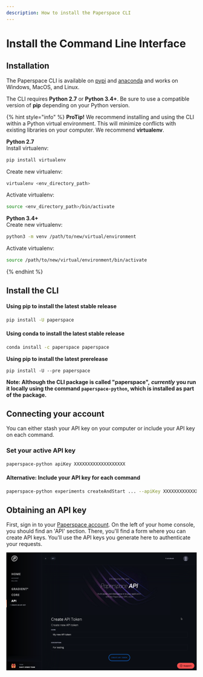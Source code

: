 ```yaml
---
description: How to install the Paperspace CLI
---
```


# Install the Command Line Interface

## Installation

The Paperspace CLI is available on [pypi](https://pypi.org/project/paperspace/) and [anaconda](https://anaconda.org/paperspace/paperspace) and works on Windows, MacOS, and Linux.

The CLI requires **Python 2.7** or **Python 3.4+**. Be sure to use a compatible version of **pip** depending on your Python version.

{% hint style="info" %}
**ProTip!** We recommend installing and using the CLI within a Python virtual environment. This will minimize conflicts with existing libraries on your computer. We recommend **virtualenv**.

**Python 2.7**  
Install virtualenv:

```bash
pip install virtualenv
```

Create new virtualenv:

```bash
virtualenv <env_directory_path>
```

Activate virtualenv:

```bash
source <env_directory_path>/bin/activate
```

**Python 3.4+**  
Create new virtualenv:

```bash
python3 -m venv /path/to/new/virtual/environment
```

Activate virtualenv:

```bash
source /path/to/new/virtual/environment/bin/activate
```
{% endhint %}

## Install the CLI

#### **Using pip to install the latest stable release** 

```bash
pip install -U paperspace
```

#### **Using conda to install the latest stable release**

```bash
conda install -c paperspace paperspace
```

**Using pip to install the latest prerelease**

```text
pip install -U --pre paperspace
```

**Note: Although the CLI package is called "paperspace",** _**currently**_ **you run it locally using the command `paperspace-python`, which is installed as part of the package.**

## Connecting your account

You can either stash your API key on your computer or include your API key on each command.

### Set your active API key

```bash
paperspace-python apiKey XXXXXXXXXXXXXXXXXXX
```

#### Alternative: Include your API key for each command

```bash
paperspace-python experiments createAndStart ... --apiKey XXXXXXXXXXXXXXXXXXX
```

## Obtaining an API key

First, sign in to your [Paperspace account](https://paperspace.com/). On the left of your home console, you should find an 'API' section. There, you'll find a form where you can create API keys. You'll use the API keys you generate here to authenticate your requests.

![API keys section of the console \(https://www.paperspace.com/console/account/api\)](../.gitbook/assets/image%20%285%29.png)

